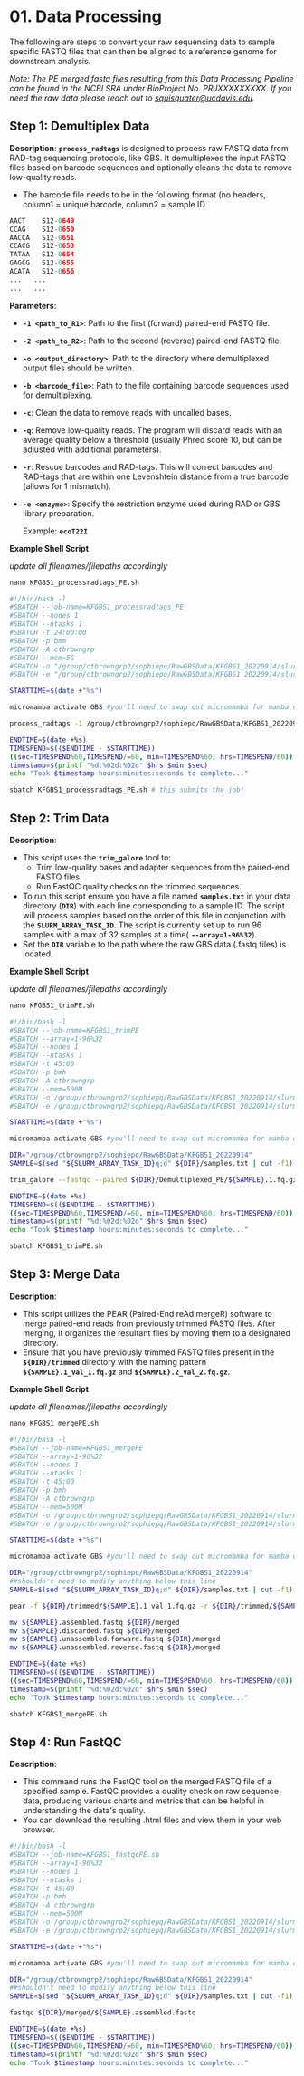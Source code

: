 # 01. Data Processing

The following are steps to convert your raw sequencing data to sample specific FASTQ files that can then be aligned to a reference genome for downstream analysis. 

*Note: The PE merged fastq files resulting from this Data Processing Pipeline can be found in the NCBI SRA under BioProject No. PRJXXXXXXXXX. If you need the raw data please reach out to squisquater@ucdavis.edu.*

## Step 1: Demultiplex Data

**Description**:
**`process_radtags`** is designed to process raw FASTQ data from RAD-tag sequencing protocols, like GBS. It demultiplexes the input FASTQ files based on barcode sequences and optionally cleans the data to remove low-quality reads.

- The barcode file needs to be in the following format (no headers, column1 = unique barcode, column2 = sample ID

```python
AACT	S12-0649
CCAG	S12-0650
AACCA	S12-0651
CCACG	S12-0653
TATAA	S12-0654
GAGCG	S12-0655
ACATA	S12-0656
...   ...
...   ...
```

**Parameters**:

- **`-1 <path_to_R1>`**: Path to the first (forward) paired-end FASTQ file.
- **`-2 <path_to_R2>`**: Path to the second (reverse) paired-end FASTQ file.
- **`-o <output_directory>`**: Path to the directory where demultiplexed output files should be written.
- **`-b <barcode_file>`**: Path to the file containing barcode sequences used for demultiplexing.
- **`-c`**: Clean the data to remove reads with uncalled bases.
- **`-q`**: Remove low-quality reads. The program will discard reads with an average quality below a threshold (usually Phred score 10, but can be adjusted with additional parameters).
- **`-r`**: Rescue barcodes and RAD-tags. This will correct barcodes and RAD-tags that are within one Levenshtein distance from a true barcode (allows for 1 mismatch).
- **`-e <enzyme>`**: Specify the restriction enzyme used during RAD or GBS library preparation.
    
    Example: **`ecoT22I`**
    

**Example Shell Script**

*update all filenames/filepaths accordingly*

```python
nano KFGBS1_processradtags_PE.sh
```

```bash
#!/bin/bash -l
#SBATCH --job-name=KFGBS1_processradtags_PE
#SBATCH --nodes 1
#SBATCH --ntasks 1
#SBATCH -t 24:00:00
#SBATCH -p bmm
#SBATCH -A ctbrowngrp
#SBATCH --mem=5G
#SBATCH -o "/group/ctbrowngrp2/sophiepq/RawGBSData/KFGBS1_20220914/slurmlogs/KFGBS1_processradtags_PE.out"
#SBATCH -e "/group/ctbrowngrp2/sophiepq/RawGBSData/KFGBS1_20220914/slurmlogs/slurmlogs/KFGBS1_processradtags_PE.err"

STARTTIME=$(date +"%s")

micromamba activate GBS #you'll need to swap out micromamba for mamba or conda depending on what you installed.

process_radtags -1 /group/ctbrowngrp2/sophiepq/RawGBSData/KFGBS1_20220914/Undetermined_S0_L004_R1_001.fastq.gz -2 /group/ctbrowngrp2/sophiepq/RawGBSData/KFGBS1_20220914/Undetermined_S0_L004_R2_001.fastq.gz -o /group/ctbrowngrp2/sophiepq/RawGBSData/KFGBS1_20220914/Demultiplexed_PE -b /group/ctbrowngrp2/sophiepq/RawGBSData/KFGBS1_20220914/KitFox_GBS1_barcodefile.txt -c -q -r -e ecoT22I

ENDTIME=$(date +%s)
TIMESPEND=$(($ENDTIME - $STARTTIME))
((sec=TIMESPEND%60,TIMESPEND/=60, min=TIMESPEND%60, hrs=TIMESPEND/60))
timestamp=$(printf "%d:%02d:%02d" $hrs $min $sec)
echo "Took $timestamp hours:minutes:seconds to complete..."
```

```python
sbatch KFGBS1_processradtags_PE.sh # this submits the job!
```

## Step 2: Trim Data

**Description**:

- This script uses the **`trim_galore`** tool to:
    - Trim low-quality bases and adapter sequences from the paired-end FASTQ files.
    - Run FastQC quality checks on the trimmed sequences.
- To run this script ensure you have a file named **`samples.txt`** in your data directory (**`DIR`**) with each line corresponding to a sample ID. The script will process samples based on the order of this file in conjunction with the **`SLURM_ARRAY_TASK_ID`**. The script is currently set up to run 96 samples with a max of 32 samples at a time( **`--array=1-96%32`**).
- Set the **`DIR`** variable to the path where the raw GBS data (.fastq files) is located.

**Example Shell Script**

*update all filenames/filepaths accordingly*

```python
nano KFGBS1_trimPE.sh
```

```bash
#!/bin/bash -l
#SBATCH --job-name=KFGBS1_trimPE
#SBATCH --array=1-96%32
#SBATCH --nodes 1
#SBATCH --ntasks 1
#SBATCH -t 45:00
#SBATCH -p bmh
#SBATCH -A ctbrowngrp
#SBATCH --mem=500M
#SBATCH -o /group/ctbrowngrp2/sophiepq/RawGBSData/KFGBS1_20220914/slurmlogs/KFGBS1_trimPE_%A_%a.out
#SBATCH -e /group/ctbrowngrp2/sophiepq/RawGBSData/KFGBS1_20220914/slurmlogs/KFGBS1_trimPE_%A_%a.err

STARTTIME=$(date +"%s")

micromamba activate GBS #you'll need to swap out micromamba for mamba or conda depending on what you installed.

DIR="/group/ctbrowngrp2/sophiepq/RawGBSData/KFGBS1_20220914"
SAMPLE=$(sed "${SLURM_ARRAY_TASK_ID}q;d" ${DIR}/samples.txt | cut -f1)

trim_galore --fastqc --paired ${DIR}/Demultiplexed_PE/${SAMPLE}.1.fq.gz ${DIR}/Demultiplexed_PE/${SAMPLE}.2.fq.gz --output_dir ${DIR}/trimmed

ENDTIME=$(date +%s)
TIMESPEND=$(($ENDTIME - $STARTTIME))
((sec=TIMESPEND%60,TIMESPEND/=60, min=TIMESPEND%60, hrs=TIMESPEND/60))
timestamp=$(printf "%d:%02d:%02d" $hrs $min $sec)
echo "Took $timestamp hours:minutes:seconds to complete..."
```

```python
sbatch KFGBS1_trimPE.sh
```

## Step 3: Merge Data

**Description**:

- This script utilizes the PEAR (Paired-End reAd mergeR) software to merge paired-end reads from previously trimmed FASTQ files. After merging, it organizes the resultant files by moving them to a designated directory.
- Ensure that you have previously trimmed FASTQ files present in the **`${DIR}/trimmed`** directory with the naming pattern **`${SAMPLE}.1_val_1.fq.gz`** and **`${SAMPLE}.2_val_2.fq.gz`**.

**Example Shell Script**

*update all filenames/filepaths accordingly*

```python
nano KFGBS1_mergePE.sh
```

```bash
#!/bin/bash -l
#SBATCH --job-name=KFGBS1_mergePE
#SBATCH --array=1-96%32
#SBATCH --nodes 1
#SBATCH --ntasks 1
#SBATCH -t 45:00
#SBATCH -p bmh
#SBATCH -A ctbrowngrp
#SBATCH --mem=500M
#SBATCH -o /group/ctbrowngrp2/sophiepq/RawGBSData/KFGBS1_20220914/slurmlogs/KFGBS1_mergePE_%A_%a.out
#SBATCH -e /group/ctbrowngrp2/sophiepq/RawGBSData/KFGBS1_20220914/slurmlogs/KFGBS1_mergePE_%A_%a.err

STARTTIME=$(date +"%s")

micromamba activate GBS #you'll need to swap out micromamba for mamba or conda depending on what you installed.

DIR="/group/ctbrowngrp2/sophiepq/RawGBSData/KFGBS1_20220914"
##shouldn't need to modify anything below this line
SAMPLE=$(sed "${SLURM_ARRAY_TASK_ID}q;d" ${DIR}/samples.txt | cut -f1)

pear -f ${DIR}/trimmed/${SAMPLE}.1_val_1.fq.gz -r ${DIR}/trimmed/${SAMPLE}.2_val_2.fq.gz -o ${SAMPLE}

mv ${SAMPLE}.assembled.fastq ${DIR}/merged
mv ${SAMPLE}.discarded.fastq ${DIR}/merged
mv ${SAMPLE}.unassembled.forward.fastq ${DIR}/merged
mv ${SAMPLE}.unassembled.reverse.fastq ${DIR}/merged

ENDTIME=$(date +%s)
TIMESPEND=$(($ENDTIME - $STARTTIME))
((sec=TIMESPEND%60,TIMESPEND/=60, min=TIMESPEND%60, hrs=TIMESPEND/60))
timestamp=$(printf "%d:%02d:%02d" $hrs $min $sec)
echo "Took $timestamp hours:minutes:seconds to complete..."
```

```python
sbatch KFGBS1_mergePE.sh
```

## Step 4: Run FastQC

**Description**:

- This command runs the FastQC tool on the merged FASTQ file of a specified sample. FastQC provides a quality check on raw sequence data, producing various charts and metrics that can be helpful in understanding the data's quality.
- You can download the resulting .html files and view them in your web browser.

```bash
#!/bin/bash -l
#SBATCH --job-name=KFGBS1_fastqcPE.sh
#SBATCH --array=1-96%32
#SBATCH --nodes 1
#SBATCH --ntasks 1
#SBATCH -t 45:00
#SBATCH -p bmh
#SBATCH -A ctbrowngrp
#SBATCH --mem=500M
#SBATCH -o /group/ctbrowngrp2/sophiepq/RawGBSData/KFGBS1_20220914/slurmlogs/KFGBS1_fastqcPE_%A_%a.out
#SBATCH -e /group/ctbrowngrp2/sophiepq/RawGBSData/KFGBS1_20220914/slurmlogs/KFGBS1_fastqcPE_%A_%a.err

STARTTIME=$(date +"%s")

micromamba activate GBS #you'll need to swap out micromamba for mamba or conda depending on what you installed.

DIR="/group/ctbrowngrp2/sophiepq/RawGBSData/KFGBS1_20220914"
##shouldn't need to modify anything below this line
SAMPLE=$(sed "${SLURM_ARRAY_TASK_ID}q;d" ${DIR}/samples.txt | cut -f1)

fastqc ${DIR}/merged/${SAMPLE}.assembled.fastq

ENDTIME=$(date +%s)
TIMESPEND=$(($ENDTIME - $STARTTIME))
((sec=TIMESPEND%60,TIMESPEND/=60, min=TIMESPEND%60, hrs=TIMESPEND/60))
timestamp=$(printf "%d:%02d:%02d" $hrs $min $sec)
echo "Took $timestamp hours:minutes:seconds to complete..."
```

